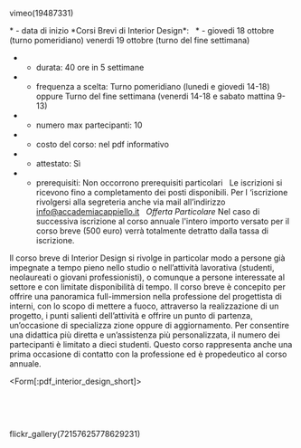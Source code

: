 vimeo(19487331)

<div id='aside'>
* - data di inizio *Corsi Brevi di Interior Design*: 
&nbsp;
* - giovedi 18 ottobre (turno pomeridiano)
    venerdi 19 ottobre (turno del fine settimana)

* - durata: 40 ore  in 5 settimane
* - frequenza a scelta: Turno pomeridiano (lunedi e giovedi 14-18) oppure Turno del fine settimana (venerdi 14-18 e sabato mattina 9-13)

* - numero max partecipanti: 10
* - costo del corso: nel pdf informativo
* - attestato: Sì
* - prerequisiti: Non occorrono prerequisiti particolari
&nbsp;
Le iscrizioni si ricevono fino a completamento dei posti disponibili.
Per l ‘iscrizione rivolgersi alla segreteria anche via mail all’indirizzo info@accademiacappiello.it
&nbsp;
*Offerta Particolare*
Nel caso di successiva iscrizione al corso annuale l'intero importo versato per il corso breve (500 euro) verrà totalmente detratto dalla tassa di iscrizione.
</div>


Il corso breve di Interior Design si rivolge in particolar modo a persone già impegnate a tempo pieno nello studio o nell’attività lavorativa (studenti, neolaureati o giovani professionisti), o comunque a persone interessate al settore e con limitate disponibilità di tempo. Il corso breve è concepito per offrire una panoramica full-immersion nella professione del progettista di interni, con lo scopo di mettere a fuoco, attraverso la realizzazione di un progetto, i punti salienti dell’attività e offrire un punto di partenza, un’occasione di specializza zione oppure di aggiornamento. 
Per consentire una didattica più diretta e un’assistenza più personalizzata, il numero dei partecipanti è limitato a dieci studenti. Questo corso rappresenta anche una prima occasione di contatto con la professione ed è propedeutico al corso annuale.

<Form[:pdf_interior_design_short]>


&nbsp;

&nbsp;

flickr_gallery(72157625778629231)

